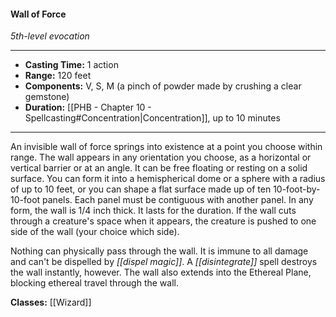 #### Wall of Force
*5th-level evocation*
___
- **Casting Time:** 1 action
- **Range:** 120 feet
- **Components:** V, S, M (a pinch of powder made by crushing a clear gemstone)
- **Duration:** [[PHB - Chapter 10 - Spellcasting#Concentration|Concentration]], up to 10 minutes
---
An invisible wall of force springs into existence at a point you choose within range. The wall appears in any orientation you choose, as a horizontal or vertical barrier or at an angle. It can be free floating or resting on a solid surface. You can form it into a hemispherical dome or a sphere with a radius of up to 10 feet, or you can shape a flat surface made up of ten 10-foot-by-10-foot panels. Each panel must be contiguous with another panel. In any form, the wall is 1/4 inch thick. It lasts for the duration. If the wall cuts through a creature's space when it appears, the creature is pushed to one side of the wall (your choice which side).

Nothing can physically pass through the wall. It is immune to all damage and can't be dispelled by *[[dispel magic]]*. A *[[disintegrate]]* spell destroys the wall instantly, however. The wall also extends into the Ethereal Plane, blocking ethereal travel through the wall.

**Classes:** [[Wizard]]
